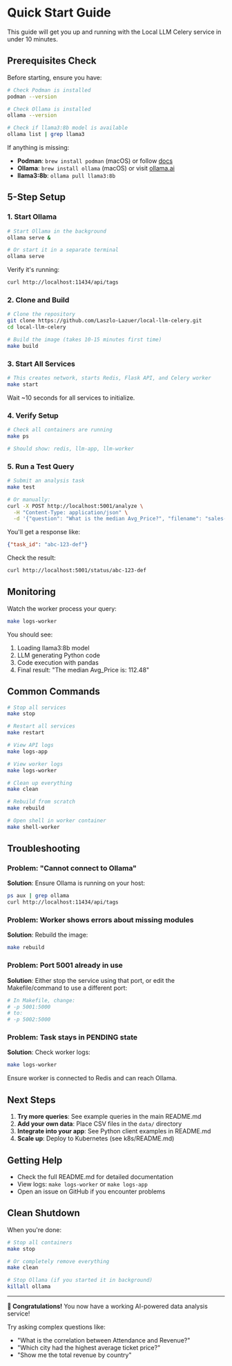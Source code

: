 # Quick Start Guide

This guide will get you up and running with the Local LLM Celery service in under 10 minutes.

## Prerequisites Check

Before starting, ensure you have:

```bash
# Check Podman is installed
podman --version

# Check Ollama is installed
ollama --version

# Check if llama3:8b model is available
ollama list | grep llama3
```

If anything is missing:
- **Podman**: `brew install podman` (macOS) or follow [docs](https://podman.io/getting-started/installation)
- **Ollama**: `brew install ollama` (macOS) or visit [ollama.ai](https://ollama.ai)
- **llama3:8b**: `ollama pull llama3:8b`

## 5-Step Setup

### 1. Start Ollama

```bash
# Start Ollama in the background
ollama serve &

# Or start it in a separate terminal
ollama serve
```

Verify it's running:
```bash
curl http://localhost:11434/api/tags
```

### 2. Clone and Build

```bash
# Clone the repository
git clone https://github.com/Laszlo-Lazuer/local-llm-celery.git
cd local-llm-celery

# Build the image (takes 10-15 minutes first time)
make build
```

### 3. Start All Services

```bash
# This creates network, starts Redis, Flask API, and Celery worker
make start
```

Wait ~10 seconds for all services to initialize.

### 4. Verify Setup

```bash
# Check all containers are running
make ps

# Should show: redis, llm-app, llm-worker
```

### 5. Run a Test Query

```bash
# Submit an analysis task
make test

# Or manually:
curl -X POST http://localhost:5001/analyze \
  -H "Content-Type: application/json" \
  -d '{"question": "What is the median Avg_Price?", "filename": "sales-data.csv"}'
```

You'll get a response like:
```json
{"task_id": "abc-123-def"}
```

Check the result:
```bash
curl http://localhost:5001/status/abc-123-def
```

## Monitoring

Watch the worker process your query:
```bash
make logs-worker
```

You should see:
1. Loading llama3:8b model
2. LLM generating Python code
3. Code execution with pandas
4. Final result: "The median Avg_Price is: 112.48"

## Common Commands

```bash
# Stop all services
make stop

# Restart all services
make restart

# View API logs
make logs-app

# View worker logs
make logs-worker

# Clean up everything
make clean

# Rebuild from scratch
make rebuild

# Open shell in worker container
make shell-worker
```

## Troubleshooting

### Problem: "Cannot connect to Ollama"

**Solution**: Ensure Ollama is running on your host:
```bash
ps aux | grep ollama
curl http://localhost:11434/api/tags
```

### Problem: Worker shows errors about missing modules

**Solution**: Rebuild the image:
```bash
make rebuild
```

### Problem: Port 5001 already in use

**Solution**: Either stop the service using that port, or edit the Makefile/command to use a different port:
```bash
# In Makefile, change:
# -p 5001:5000
# to:
# -p 5002:5000
```

### Problem: Task stays in PENDING state

**Solution**: Check worker logs:
```bash
make logs-worker
```

Ensure worker is connected to Redis and can reach Ollama.

## Next Steps

1. **Try more queries**: See example queries in the main README.md
2. **Add your own data**: Place CSV files in the `data/` directory
3. **Integrate into your app**: See Python client examples in README.md
4. **Scale up**: Deploy to Kubernetes (see k8s/README.md)

## Getting Help

- Check the full README.md for detailed documentation
- View logs: `make logs-worker` or `make logs-app`
- Open an issue on GitHub if you encounter problems

## Clean Shutdown

When you're done:

```bash
# Stop all containers
make stop

# Or completely remove everything
make clean

# Stop Ollama (if you started it in background)
killall ollama
```

---

**🎉 Congratulations!** You now have a working AI-powered data analysis service!

Try asking complex questions like:
- "What is the correlation between Attendance and Revenue?"
- "Which city had the highest average ticket price?"
- "Show me the total revenue by country"
